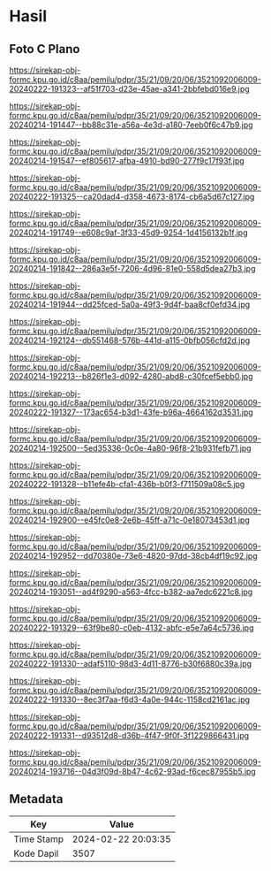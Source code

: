 # Hasil

## Foto C Plano

https://sirekap-obj-formc.kpu.go.id/c8aa/pemilu/pdpr/35/21/09/20/06/3521092006009-20240222-191323--af51f703-d23e-45ae-a341-2bbfebd016e9.jpg

https://sirekap-obj-formc.kpu.go.id/c8aa/pemilu/pdpr/35/21/09/20/06/3521092006009-20240214-191447--bb88c31e-a56a-4e3d-a180-7eeb0f6c47b9.jpg

https://sirekap-obj-formc.kpu.go.id/c8aa/pemilu/pdpr/35/21/09/20/06/3521092006009-20240214-191547--ef805617-afba-4910-bd90-277f9c17f93f.jpg

https://sirekap-obj-formc.kpu.go.id/c8aa/pemilu/pdpr/35/21/09/20/06/3521092006009-20240222-191325--ca20dad4-d358-4673-8174-cb6a5d67c127.jpg

https://sirekap-obj-formc.kpu.go.id/c8aa/pemilu/pdpr/35/21/09/20/06/3521092006009-20240214-191749--e608c9af-3f33-45d9-9254-1d4156132b1f.jpg

https://sirekap-obj-formc.kpu.go.id/c8aa/pemilu/pdpr/35/21/09/20/06/3521092006009-20240214-191842--286a3e5f-7206-4d96-81e0-558d5dea27b3.jpg

https://sirekap-obj-formc.kpu.go.id/c8aa/pemilu/pdpr/35/21/09/20/06/3521092006009-20240214-191944--dd25fced-5a0a-49f3-9d4f-baa8cf0efd34.jpg

https://sirekap-obj-formc.kpu.go.id/c8aa/pemilu/pdpr/35/21/09/20/06/3521092006009-20240214-192124--db551468-576b-441d-a115-0bfb056cfd2d.jpg

https://sirekap-obj-formc.kpu.go.id/c8aa/pemilu/pdpr/35/21/09/20/06/3521092006009-20240214-192213--b826f1e3-d092-4280-abd8-c30fcef5ebb0.jpg

https://sirekap-obj-formc.kpu.go.id/c8aa/pemilu/pdpr/35/21/09/20/06/3521092006009-20240222-191327--173ac654-b3d1-43fe-b96a-4664162d3531.jpg

https://sirekap-obj-formc.kpu.go.id/c8aa/pemilu/pdpr/35/21/09/20/06/3521092006009-20240214-192500--5ed35336-0c0e-4a80-96f8-21b931fefb71.jpg

https://sirekap-obj-formc.kpu.go.id/c8aa/pemilu/pdpr/35/21/09/20/06/3521092006009-20240222-191328--b11efe4b-cfa1-436b-b0f3-f711509a08c5.jpg

https://sirekap-obj-formc.kpu.go.id/c8aa/pemilu/pdpr/35/21/09/20/06/3521092006009-20240214-192900--e45fc0e8-2e6b-45ff-a71c-0e18073453d1.jpg

https://sirekap-obj-formc.kpu.go.id/c8aa/pemilu/pdpr/35/21/09/20/06/3521092006009-20240214-192952--dd70380e-73e6-4820-97dd-38cb4df19c92.jpg

https://sirekap-obj-formc.kpu.go.id/c8aa/pemilu/pdpr/35/21/09/20/06/3521092006009-20240214-193051--ad4f9290-a563-4fcc-b382-aa7edc6221c8.jpg

https://sirekap-obj-formc.kpu.go.id/c8aa/pemilu/pdpr/35/21/09/20/06/3521092006009-20240222-191329--63f9be80-c0eb-4132-abfc-e5e7a64c5736.jpg

https://sirekap-obj-formc.kpu.go.id/c8aa/pemilu/pdpr/35/21/09/20/06/3521092006009-20240222-191330--adaf5110-98d3-4d11-8776-b30f6880c39a.jpg

https://sirekap-obj-formc.kpu.go.id/c8aa/pemilu/pdpr/35/21/09/20/06/3521092006009-20240222-191330--8ec3f7aa-f6d3-4a0e-944c-1158cd2161ac.jpg

https://sirekap-obj-formc.kpu.go.id/c8aa/pemilu/pdpr/35/21/09/20/06/3521092006009-20240222-191331--d93512d8-d36b-4f47-9f0f-3f1229866431.jpg

https://sirekap-obj-formc.kpu.go.id/c8aa/pemilu/pdpr/35/21/09/20/06/3521092006009-20240214-193716--04d3f09d-8b47-4c62-93ad-f6cec87955b5.jpg


## Metadata

| Key        | Value               |
| ---------- | ------------------- |
| Time Stamp | 2024-02-22 20:03:35 |
| Kode Dapil | 3507                |



